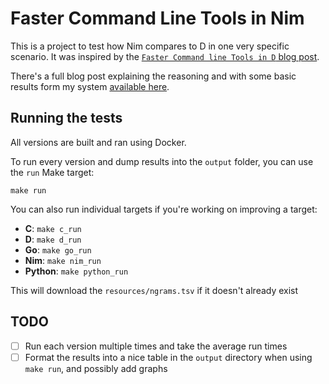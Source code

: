 # Faster Command Line Tools in Nim

This is a project to test how Nim compares to D in one very specific scenario. It was inspired by the [`Faster Command line Tools in D` blog post](http://dlang.org/blog/2017/05/24/faster-command-line-tools-in-d/).

There's a full blog post explaining the reasoning and with some basic results form my system [available here](https://www.euantorano.co.uk/posts/faster-command-line-tools-in-nim/).

## Running the tests

All versions are built and ran using Docker.

To run every version and dump results into the `output` folder, you can use the `run` Make target:

```
make run
```

You can also run individual targets if you're working on improving a target:

- **C**: `make c_run`
- **D**: `make d_run`
- **Go**: `make go_run`
- **Nim**: `make nim_run`
- **Python**: `make python_run`

This will download the `resources/ngrams.tsv` if it doesn't already exist

## TODO

- [ ] Run each version multiple times and take the average run times
- [ ] Format the results into a nice table in the `output` directory when using `make run`, and possibly add graphs